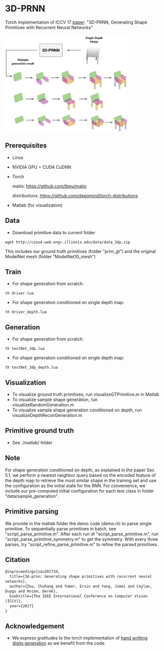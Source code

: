 # 3D-PRNN
Torch implementation of ICCV 17 [paper](http://openaccess.thecvf.com/content_ICCV_2017/papers/Zou_3D-PRNN_Generating_Shape_ICCV_2017_paper.pdf): "3D-PRNN, Generating Shape Primitives with Recurrent Neural Networks"

<img src='figs/teasor.jpg' width=400>

## Prerequisites
- Linux
- NVIDIA GPU + CUDA CuDNN
- Torch
  
  matio: https://github.com/tbeu/matio
  
  distributions: https://github.com/deepmind/torch-distributions

- Matlab (for visualization)

## Data
- Download primitive data to current folder
```
wget http://czou4.web.engr.illinois.edu/data/data_3dp.zip
```
  
This includes our ground truth primitives (folder "prim\_gt") and the original ModelNet mesh (folder "ModelNet10\_mesh")

## Train
- For shape generation from scratch:
```
th driver.lua
```

- For shape generation conditioned on single depth map:
```
th driver_depth.lua
```

## Generation
- For shape generation from scratch:
```
th testNet_3dp.lua
```

- For shape generation conditioned on single depth map:
```
th testNet_3dp_depth.lua
```

## Visualization
- To visualize ground truth primitives, run visualizeGTPrimitive.m in Matlab
- To visualize sample shape generation, run visualizeRandomGeneration.m 
- To visualize sample shape generation conditioned on depth, run visualizeDepthReconGeneration.m

## Primitive ground truth
- See ./matlab/ folder

## Note
For shape generation conditioned on depth, as explained in the paper Sec 5.1,  we perform a nearest neighbor query based on the encoded feature of the depth map to retrieve the most similar shape in the training set and use the configuration as the initial state for the RNN. For convenience, we include our pre-computed initial configuration for each test class in folder "data/sample\_generation".

## Primitive parsing
We provide in the matlab folder the demo code (demo.m) to parse single primitive. To sequentially parse primitives in batch, see "script\_parse\_primitive.m". After each run of "script\_parse\_primitive.m", run "script\_parse\_primitive\_symmetry.m" to get the symmetry. With every three parses, try "script\_refine\_parse\_primitive.m" to refine the parsed primitives.

## Citation
```
@inproceedings{zou20173d,
  title={3d-prnn: Generating shape primitives with recurrent neural networks},
  author={Zou, Chuhang and Yumer, Ersin and Yang, Jimei and Ceylan, Duygu and Hoiem, Derek},
  booktitle={The IEEE International Conference on Computer Vision (ICCV)},
  year={2017}
}
```

## Acknowledgement
- We express gratitudes to the torch implementation of [hand writting digits generation](https://github.com/jarmstrong2/handwritingnet) as we benefit from the code.
